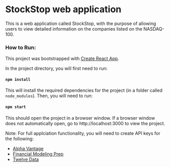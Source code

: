 # StockStop web application

This is a web application called StockStop, with the purpose of allowing users to view detailed information on the companies listed on the NASDAQ-100.

### How to Run:

This project was bootstrapped with [Create React App](https://github.com/facebook/create-react-app).

In the project directory, you will first need to run:

#### `npm install`

This will install the required dependencies for the project (in a folder called `node_modules`). Then, you will need to run:

#### `npm start`

This should open the project in a browser window. If a browser window does not automatically open, go to http://localhost:3000 to view the project.

Note: For full applciation functionality, you will need to create API keys for the following:

- [Alpha Vantage](https://www.alphavantage.co/documentation/)
- [Financial Modeling Prep](https://site.financialmodelingprep.com/developer/docs)
- [Twelve Data](https://twelvedata.com/docs)
